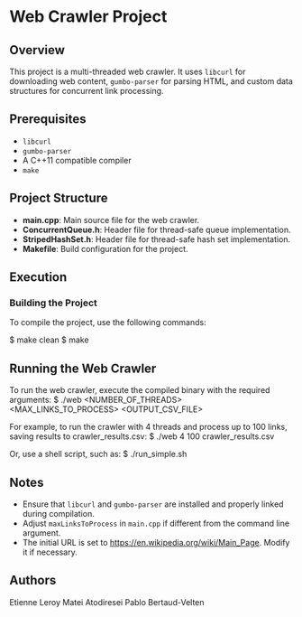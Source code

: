 # Web Crawler Project

## Overview

This project is a multi-threaded web crawler. It uses `libcurl` for downloading web content, `gumbo-parser` for parsing HTML, and custom data structures for concurrent link processing.

## Prerequisites

- `libcurl`
- `gumbo-parser`
- A C++11 compatible compiler
- `make`

## Project Structure

- **main.cpp**: Main source file for the web crawler.
- **ConcurrentQueue.h**: Header file for thread-safe queue implementation.
- **StripedHashSet.h**: Header file for thread-safe hash set implementation.
- **Makefile**: Build configuration for the project.

## Execution

### Building the Project

To compile the project, use the following commands:

$ make clean
$ make

## Running the Web Crawler

To run the web crawler, execute the compiled binary with the required arguments:
$ ./web <NUMBER_OF_THREADS> <MAX_LINKS_TO_PROCESS> <OUTPUT_CSV_FILE>

For example, to run the crawler with 4 threads and process up to 100 links, saving results to crawler_results.csv:
$ ./web 4 100 crawler_results.csv

Or, use a shell script, such as:
$ ./run_simple.sh 

## Notes

- Ensure that `libcurl` and `gumbo-parser` are installed and properly linked during compilation.
- Adjust `maxLinksToProcess` in `main.cpp` if different from the command line argument.
- The initial URL is set to https://en.wikipedia.org/wiki/Main_Page. Modify it if necessary.

## Authors

Etienne Leroy 
Matei Atodiresei
Pablo Bertaud-Velten
